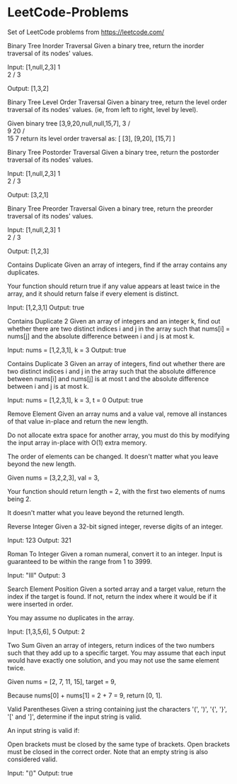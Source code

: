 # LeetCode-Problems

Set of LeetCode problems from https://leetcode.com/

Binary Tree Inorder Traversal 
Given a binary tree, return the inorder traversal of its nodes' values.

Input: [1,null,2,3]
   1
    \
     2
    /
   3

Output: [1,3,2]




Binary Tree Level Order Traversal
Given a binary tree, return the level order traversal of its nodes' values. (ie, from left to right, level by level).

Given binary tree [3,9,20,null,null,15,7],
    3
   / \
  9  20
    /  \
   15   7
return its level order traversal as:
[
  [3],
  [9,20],
  [15,7]
]




Binary Tree Postorder Traversal 
Given a binary tree, return the postorder traversal of its nodes' values.

Input: [1,null,2,3]
   1
    \
     2
    /
   3

Output: [3,2,1]




Binary Tree Preorder Traversal
Given a binary tree, return the preorder traversal of its nodes' values.

Input: [1,null,2,3]
   1
    \
     2
    /
   3

Output: [1,2,3]




Contains Duplicate 
Given an array of integers, find if the array contains any duplicates.

Your function should return true if any value appears at least twice in the array, and it should return false if every element is distinct.

Input: [1,2,3,1]
Output: true



Contains Duplicate 2
Given an array of integers and an integer k, find out whether there are two distinct indices i and j in the array such that nums[i] = nums[j] and the absolute difference between i and j is at most k.

Input: nums = [1,2,3,1], k = 3
Output: true




Contains Duplicate 3
Given an array of integers, find out whether there are two distinct indices i and j in the array such that the absolute difference between nums[i] and nums[j] is at most t and the absolute difference between i and j is at most k.

Input: nums = [1,2,3,1], k = 3, t = 0
Output: true




Remove Element
Given an array nums and a value val, remove all instances of that value in-place and return the new length.

Do not allocate extra space for another array, you must do this by modifying the input array in-place with O(1) extra memory.

The order of elements can be changed. It doesn't matter what you leave beyond the new length.

Given nums = [3,2,2,3], val = 3,

Your function should return length = 2, with the first two elements of nums being 2.

It doesn't matter what you leave beyond the returned length.




Reverse Integer
Given a 32-bit signed integer, reverse digits of an integer.

Input: 123
Output: 321




Roman To Integer
Given a roman numeral, convert it to an integer. Input is guaranteed to be within the range from 1 to 3999.

Input: "III"
Output: 3




Search Element Position
Given a sorted array and a target value, return the index if the target is found. If not, return the index where it would be if it were inserted in order.

You may assume no duplicates in the array.

Input: [1,3,5,6], 5
Output: 2




Two Sum
Given an array of integers, return indices of the two numbers such that they add up to a specific target.
You may assume that each input would have exactly one solution, and you may not use the same element twice.

Given nums = [2, 7, 11, 15], target = 9,

Because nums[0] + nums[1] = 2 + 7 = 9,
return [0, 1].




Valid Parentheses
Given a string containing just the characters '(', ')', '{', '}', '[' and ']', determine if the input string is valid.

An input string is valid if:

Open brackets must be closed by the same type of brackets.
Open brackets must be closed in the correct order.
Note that an empty string is also considered valid.

Input: "()"
Output: true
